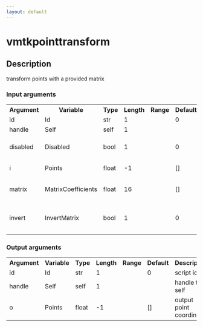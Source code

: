 ```yaml
---
layout: default
---
```

<h1>vmtkpointtransform</h1>
<h2>Description</h2>
transform points with a provided matrix
<h3>Input arguments</h3>
<table class="vmtkscripts">
<tr>
<th>Argument</th><th>Variable</th><th>Type</th><th>Length</th><th>Range</th><th>Default</th><th>Description</th>
</tr>
<tr><td>id</td><td>Id</td><td>str</td><td>1</td><td></td><td>0</td><td>script id</td>
</tr>
<tr><td>handle</td><td>Self</td><td>self</td><td>1</td><td></td><td></td><td>handle to self</td>
</tr>
<tr><td>disabled</td><td>Disabled</td><td>bool</td><td>1</td><td></td><td>0</td><td>disable execution and piping</td>
</tr>
<tr><td>i</td><td>Points</td><td>float</td><td>-1</td><td></td><td>[]</td><td>point coordinates</td>
</tr>
<tr><td>matrix</td><td>MatrixCoefficients</td><td>float</td><td>16</td><td></td><td>[]</td><td>coefficients of transform matrix</td>
</tr>
<tr><td>invert</td><td>InvertMatrix</td><td>bool</td><td>1</td><td></td><td>0</td><td>invert matrix before applying transformation</td>
</tr>
</table><h3>Output arguments</h3>
<table class="vmtkscripts">
<tr>
<th>Argument</th><th>Variable</th><th>Type</th><th>Length</th><th>Range</th><th>Default</th><th>Description</th>
</tr>
<tr><td>id</td><td>Id</td><td>str</td><td>1</td><td></td><td>0</td><td>script id</td>
</tr>
<tr><td>handle</td><td>Self</td><td>self</td><td>1</td><td></td><td></td><td>handle to self</td>
</tr>
<tr><td>o</td><td>Points</td><td>float</td><td>-1</td><td></td><td>[]</td><td>output point coordinates</td>
</tr>
</table>
